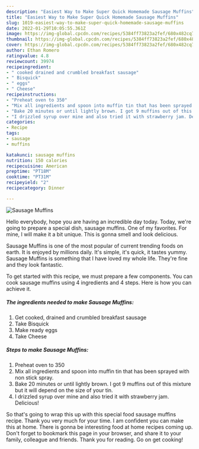 ```yaml
---
description: "Easiest Way to Make Super Quick Homemade Sausage Muffins"
title: "Easiest Way to Make Super Quick Homemade Sausage Muffins"
slug: 1019-easiest-way-to-make-super-quick-homemade-sausage-muffins
date: 2022-01-29T10:05:55.361Z
image: https://img-global.cpcdn.com/recipes/5384ff73823a2fef/680x482cq70/sausage-muffins-recipe-main-photo.jpg
thumbnail: https://img-global.cpcdn.com/recipes/5384ff73823a2fef/680x482cq70/sausage-muffins-recipe-main-photo.jpg
cover: https://img-global.cpcdn.com/recipes/5384ff73823a2fef/680x482cq70/sausage-muffins-recipe-main-photo.jpg
author: Ethan Romero
ratingvalue: 4.8
reviewcount: 39974
recipeingredient:
- " cooked drained and crumbled breakfast sausage"
- " Bisquick"
- " eggs"
- " Cheese"
recipeinstructions:
- "Preheat oven to 350"
- "Mix all ingredients and spoon into muffin tin that has been sprayed with non stick spray."
- "Bake 20 minutes or until lightly brown. I got 9 muffins out of this mixture but it will depend on the size of your tin."
- "I drizzled syrup over mine and also tried it with strawberry jam. Delicious!"
categories:
- Recipe
tags:
- sausage
- muffins

katakunci: sausage muffins 
nutrition: 150 calories
recipecuisine: American
preptime: "PT18M"
cooktime: "PT31M"
recipeyield: "2"
recipecategory: Dinner

---
```



![Sausage Muffins](https://img-global.cpcdn.com/recipes/5384ff73823a2fef/680x482cq70/sausage-muffins-recipe-main-photo.jpg)

Hello everybody, hope you are having an incredible day today. Today, we're going to prepare a special dish, sausage muffins. One of my favorites. For mine, I will make it a bit unique. This is gonna smell and look delicious.



Sausage Muffins is one of the most popular of current trending foods on earth. It is enjoyed by millions daily. It's simple, it's quick, it tastes yummy. Sausage Muffins is something that I have loved my whole life. They're fine and they look fantastic.


To get started with this recipe, we must prepare a few components. You can cook sausage muffins using 4 ingredients and 4 steps. Here is how you can achieve it.

<!--inarticleads1-->

##### The ingredients needed to make Sausage Muffins:

1. Get  cooked, drained and crumbled breakfast sausage
1. Take  Bisquick
1. Make ready  eggs
1. Take  Cheese




<!--inarticleads2-->

##### Steps to make Sausage Muffins:

1. Preheat oven to 350
1. Mix all ingredients and spoon into muffin tin that has been sprayed with non stick spray.
1. Bake 20 minutes or until lightly brown. I got 9 muffins out of this mixture but it will depend on the size of your tin.
1. I drizzled syrup over mine and also tried it with strawberry jam. Delicious!




So that's going to wrap this up with this special food sausage muffins recipe. Thank you very much for your time. I am confident you can make this at home. There is gonna be interesting food at home recipes coming up. Don't forget to bookmark this page in your browser, and share it to your family, colleague and friends. Thank you for reading. Go on get cooking!
